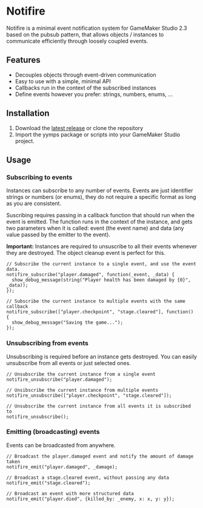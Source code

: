 # Notifire
Notifire is a minimal event notification system for GameMaker Studio 2.3 based on the pubsub pattern, that allows objects / instances to communicate efficiently through loosely coupled events.

## Features
- Decouples objects through event-driven communication
- Easy to use with a simple, minimal API
- Callbacks run in the context of the subscribed instances
- Define events however you prefer: strings, numbers, enums, ...

## Installation  
1. Download the [latest release](https://github.com/Homunculus84/Notifire/releases) or clone the repository
2. Import the yymps package or scripts into your GameMaker Studio project.

## Usage

### Subscribing to events
Instances can subscribe to any number of events. Events are just identifier strings or numbers (or enums), they do not require a specific format as long as you are consistent.

Suscribing requires passing in a callback function that should run when the event is emitted. The function runs in the context of the instance, and gets two parameters when it is called: event (the event name) and data (any value passed by the emitter to the event).

**Important:** Instances are required to unsuscribe to all their events whenever they are destroyed. The object cleanup event is perfect for this.

```gml
// Subscribe the current instance to a single event, and use the event data.
notifire_subscribe("player.damaged", function(_event, _data) {
  show_debug_message(string("Player health has been damaged by {0}", _data));
});

// Subscribe the current instance to multiple events with the same callback
notifire_subscribe(["player.checkpoint", "stage.cleared"], function() {
  show_debug_message("Saving the game...");
});
```

### Unsubscribing from events
Unsubscribing is required before an instance gets destroyed. You can easily unsubscribe from all events or just selected ones.

```gml
// Unsubscribe the current instance from a single event
notifire_unsubscribe("player.damaged");

// Unsibscribe the current instance from multiple events
notifire_unsubscribe(["player.checkpoint", "stage.cleared"]);

// Unsubscribe the current instance from all events it is subscribed to
notifire_unsubscribe();
```

### Emitting (broadcasting) events
Events can be broadcasted from anywhere. 

```gml
// Broadcast the player.damaged event and notify the amount of damage taken
notifire_emit("player.damaged", _damage);

// Broadcast a stage.cleared event, without passing any data
notifire_emit("stage.cleared");

// Broadcast an event with more structured data
notifire_emit("player.died", {killed_by: _enemy, x: x, y: y});
```

